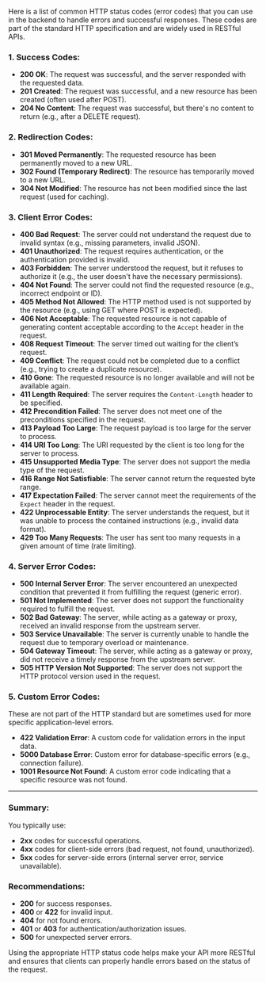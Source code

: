 Here is a list of common HTTP status codes (error codes) that you can use in the backend to handle errors and successful responses. These codes are part of the standard HTTP specification and are widely used in RESTful APIs.

### 1. **Success Codes:**
- **200 OK**: The request was successful, and the server responded with the requested data.
- **201 Created**: The request was successful, and a new resource has been created (often used after POST).
- **204 No Content**: The request was successful, but there's no content to return (e.g., after a DELETE request).
  
### 2. **Redirection Codes:**
- **301 Moved Permanently**: The requested resource has been permanently moved to a new URL.
- **302 Found (Temporary Redirect)**: The resource has temporarily moved to a new URL.
- **304 Not Modified**: The resource has not been modified since the last request (used for caching).

### 3. **Client Error Codes:**
- **400 Bad Request**: The server could not understand the request due to invalid syntax (e.g., missing parameters, invalid JSON).
- **401 Unauthorized**: The request requires authentication, or the authentication provided is invalid.
- **403 Forbidden**: The server understood the request, but it refuses to authorize it (e.g., the user doesn't have the necessary permissions).
- **404 Not Found**: The server could not find the requested resource (e.g., incorrect endpoint or ID).
- **405 Method Not Allowed**: The HTTP method used is not supported by the resource (e.g., using GET where POST is expected).
- **406 Not Acceptable**: The requested resource is not capable of generating content acceptable according to the `Accept` header in the request.
- **408 Request Timeout**: The server timed out waiting for the client’s request.
- **409 Conflict**: The request could not be completed due to a conflict (e.g., trying to create a duplicate resource).
- **410 Gone**: The requested resource is no longer available and will not be available again.
- **411 Length Required**: The server requires the `Content-Length` header to be specified.
- **412 Precondition Failed**: The server does not meet one of the preconditions specified in the request.
- **413 Payload Too Large**: The request payload is too large for the server to process.
- **414 URI Too Long**: The URI requested by the client is too long for the server to process.
- **415 Unsupported Media Type**: The server does not support the media type of the request.
- **416 Range Not Satisfiable**: The server cannot return the requested byte range.
- **417 Expectation Failed**: The server cannot meet the requirements of the `Expect` header in the request.
- **422 Unprocessable Entity**: The server understands the request, but it was unable to process the contained instructions (e.g., invalid data format).
- **429 Too Many Requests**: The user has sent too many requests in a given amount of time (rate limiting).

### 4. **Server Error Codes:**
- **500 Internal Server Error**: The server encountered an unexpected condition that prevented it from fulfilling the request (generic error).
- **501 Not Implemented**: The server does not support the functionality required to fulfill the request.
- **502 Bad Gateway**: The server, while acting as a gateway or proxy, received an invalid response from the upstream server.
- **503 Service Unavailable**: The server is currently unable to handle the request due to temporary overload or maintenance.
- **504 Gateway Timeout**: The server, while acting as a gateway or proxy, did not receive a timely response from the upstream server.
- **505 HTTP Version Not Supported**: The server does not support the HTTP protocol version used in the request.

### 5. **Custom Error Codes:**
These are not part of the HTTP standard but are sometimes used for more specific application-level errors.
- **422 Validation Error**: A custom code for validation errors in the input data.
- **5000 Database Error**: Custom error for database-specific errors (e.g., connection failure).
- **1001 Resource Not Found**: A custom error code indicating that a specific resource was not found.

---

### Summary:
You typically use:
- **2xx** codes for successful operations.
- **4xx** codes for client-side errors (bad request, not found, unauthorized).
- **5xx** codes for server-side errors (internal server error, service unavailable).

### Recommendations:
- **200** for success responses.
- **400** or **422** for invalid input.
- **404** for not found errors.
- **401** or **403** for authentication/authorization issues.
- **500** for unexpected server errors.

Using the appropriate HTTP status code helps make your API more RESTful and ensures that clients can properly handle errors based on the status of the request.